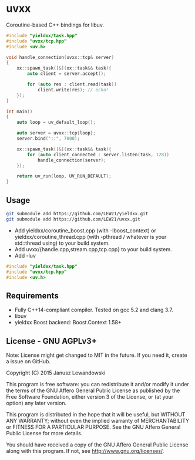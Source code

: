 # uvxx
Coroutine-based C++ bindings for libuv.

```c++
#include "yieldxx/task.hpp"
#include "uvxx/tcp.hpp"
#include <uv.h>

void handle_connection(uvxx::tcp& server)
{
	xx::spawn_task([&](xx::task&& task){
		auto client = server.accept();

		for (auto res : client.read(task))
			client.write(res); // echo!
	});
}

int main()
{
	auto loop = uv_default_loop();

	auto server = uvxx::tcp{loop};
	server.bind("::", 7000);

	xx::spawn_task([&](xx::task&& task){
		for (auto client_connected : server.listen(task, 128))
			handle_connection(server);
	});

	return uv_run(loop, UV_RUN_DEFAULT);
}
```

## Usage
```sh
git submodule add https://github.com/LEW21/yieldxx.git
git submodule add https://github.com/LEW21/uvxx.git
```

* Add yieldxx/coroutine_boost.cpp (with -lboost_context) or yieldxx/coroutine_thread.cpp (with -pthread / whatever is your std::thread using) to your build system.
* Add uvxx/{handle.cpp,stream.cpp,tcp.cpp} to your build system.
* Add -luv

```c++
#include "yieldxx/task.hpp"
#include "uvxx/tcp.hpp"
#include <uv.h>
```

## Requirements

* Fully C++14-compliant compiler. Tested on gcc 5.2 and clang 3.7.
* libuv
* yieldxx Boost backend: Boost.Context 1.58+

## License - GNU AGPLv3+

Note: License might get changed to MIT in the future. If you need it, create a issue on GitHub.

Copyright (C) 2015 Janusz Lewandowski

This program is free software: you can redistribute it and/or modify it under the terms of the GNU Affero General Public License as published by the Free Software Foundation, either version 3 of the License, or (at your option) any later version.

This program is distributed in the hope that it will be useful, but WITHOUT ANY WARRANTY; without even the implied warranty of MERCHANTABILITY or FITNESS FOR A PARTICULAR PURPOSE. See the GNU Affero General Public License for more details.

You should have received a copy of the GNU Affero General Public License along with this program. If not, see http://www.gnu.org/licenses/.
